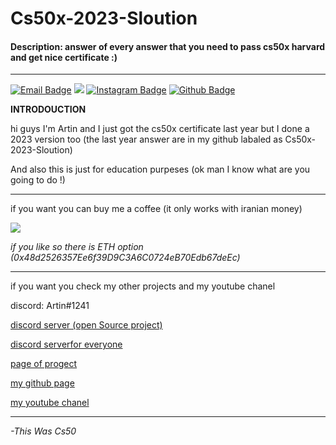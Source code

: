 # Cs50x-2023-Sloution
#### Description: answer of every answer that you need to pass cs50x harvard and get nice certificate :)


****
[![Email Badge](https://img.shields.io/badge/-Email-c14438?style=flat-square&logo=Gmail&logoColor=white&link=mailto:art.1387.na@gmail.com)](mailto:art.1387.na@gmail.com)
![](https://dcbadge.vercel.app/api/shield/1010448380280983552?style=flat&theme=compact=true?theme=default)
[![Instagram Badge](https://img.shields.io/badge/-Instagram-purple?style=flat&logo=instagram&logoColor=white&link=https://instagram.com/artin.navidgoli/)](https://instagram.com/artin.navidgoli/)
[![Github Badge](https://img.shields.io/badge/-Github-232323?style=flat-square&logo=Github&logoColor=white&link=https://space.bilibili.com/7708412)](https://github.com/Artinnavidgoli)

**INTRODOUCTION**

hi guys I'm Artin and I just got the cs50x certificate last year but I done a 2023 version too (the last year answer are in my github labaled as Cs50x-2023-Sloution)

And also this is just for education purpeses (ok man I know what are you going to do !)

****
if you want you can buy me a coffee (it only works with iranian money)

<a href="https://coffeebede.ir/buycoffee/time.to.code.with.me"><img class="img-fluid" src="https://coffeebede.ir/DashboardTemplateV2/app-assets/images/banner/default-yellow.svg" /></a>



*if you like so there is ETH option (0x48d2526357Ee6f39D9C3A6C0724eB70Edb67deEc)*


****

if you want you check my other projects and my youtube chanel 

discord: Artin#1241

[discord server (open Source project)](https://discord.gg/4gYgnustX3)

[discord serverfor everyone](https://discord.gg/4gfjaPjv3Q)

[page of progect](https://github.com/Artinnavidgoli/Cs50x-Sloutions-2023)

[my github page](https://github.com/Artinnavidgoli)

[my youtube chanel](https://www.youtube.com/channel/UCunxVBWNJo3RXC_BNu2s4rw)

****
*-This Was Cs50*
